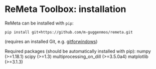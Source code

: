 # ReMeta Toolbox: installation

ReMeta can be installed with `pip`:
```
pip install git+https://github.com/m-guggenmos/remeta.git
```
(requires an installed Git, e.g. [gitforwindows](https://gitforwindows.org/))


Required packages (should be automatically installed with pip): 
numpy (>=1.18.1)
scipy (>=1.3)
multiprocessing_on_dill (>=3.5.0a4)
matplotlib (>=3.1.3)